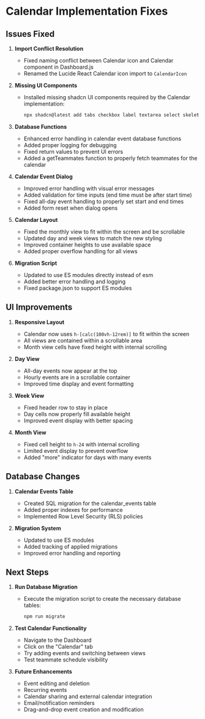 # Calendar Implementation Fixes

## Issues Fixed

1. **Import Conflict Resolution**
   - Fixed naming conflict between Calendar icon and Calendar component in Dashboard.js
   - Renamed the Lucide React Calendar icon import to `CalendarIcon`

2. **Missing UI Components**
   - Installed missing shadcn UI components required by the Calendar implementation:
     ```bash
     npx shadcn@latest add tabs checkbox label textarea select skeleton avatar
     ```

3. **Database Functions**
   - Enhanced error handling in calendar event database functions
   - Added proper logging for debugging
   - Fixed return values to prevent UI errors
   - Added a getTeammates function to properly fetch teammates for the calendar

4. **Calendar Event Dialog**
   - Improved error handling with visual error messages
   - Added validation for time inputs (end time must be after start time)
   - Fixed all-day event handling to properly set start and end times
   - Added form reset when dialog opens

5. **Calendar Layout**
   - Fixed the monthly view to fit within the screen and be scrollable
   - Updated day and week views to match the new styling
   - Improved container heights to use available space
   - Added proper overflow handling for all views

6. **Migration Script**
   - Updated to use ES modules directly instead of esm
   - Added better error handling and logging
   - Fixed package.json to support ES modules

## UI Improvements

1. **Responsive Layout**
   - Calendar now uses `h-[calc(100vh-12rem)]` to fit within the screen
   - All views are contained within a scrollable area
   - Month view cells have fixed height with internal scrolling

2. **Day View**
   - All-day events now appear at the top
   - Hourly events are in a scrollable container
   - Improved time display and event formatting

3. **Week View**
   - Fixed header row to stay in place
   - Day cells now properly fill available height
   - Improved event display with better spacing

4. **Month View**
   - Fixed cell height to `h-24` with internal scrolling
   - Limited event display to prevent overflow
   - Added "more" indicator for days with many events

## Database Changes

1. **Calendar Events Table**
   - Created SQL migration for the calendar_events table
   - Added proper indexes for performance
   - Implemented Row Level Security (RLS) policies

2. **Migration System**
   - Updated to use ES modules
   - Added tracking of applied migrations
   - Improved error handling and reporting

## Next Steps

1. **Run Database Migration**
   - Execute the migration script to create the necessary database tables:
     ```bash
     npm run migrate
     ```

2. **Test Calendar Functionality**
   - Navigate to the Dashboard
   - Click on the "Calendar" tab
   - Try adding events and switching between views
   - Test teammate schedule visibility

3. **Future Enhancements**
   - Event editing and deletion
   - Recurring events
   - Calendar sharing and external calendar integration
   - Email/notification reminders
   - Drag-and-drop event creation and modification
